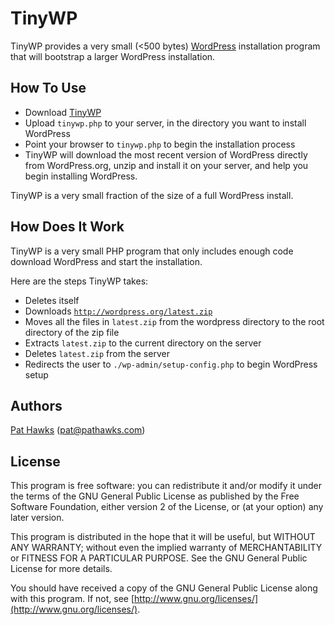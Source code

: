 # TinyWP

TinyWP provides a very small (<500 bytes) [WordPress](http://wordpress.org/) installation program that will bootstrap a larger WordPress installation.

## How To Use
  * Download [TinyWP](https://github.com/DirtySuds/TinyWP/releases/download/1.1/tinywp.php)
  * Upload `tinywp.php` to your server, in the directory you want to install WordPress
  * Point your browser to `tinywp.php` to begin the installation process
  * TinyWP will download the most recent version of WordPress directly from WordPress.org, unzip and install it on your server, and help you begin installing WordPress.

TinyWP is a very small fraction of the size of a full WordPress install.

## How Does It Work

TinyWP is a very small PHP program that only includes enough code download WordPress and start the installation.

Here are the steps TinyWP takes:

  * Deletes itself
  * Downloads [`http://wordpress.org/latest.zip`](http://wordpress.org/latest.zip)
  * Moves all the files in `latest.zip` from the wordpress directory to the root directory of the zip file
  * Extracts `latest.zip` to the current directory on the server
  * Deletes `latest.zip` from the server
  * Redirects the user to `./wp-admin/setup-config.php` to begin WordPress setup

## Authors
[Pat Hawks](httt://pathawks.com) ([pat@pathawks.com](mailto:pat@pathawks.com))

## License

This program is free software: you can redistribute it and/or modify it under the terms of the GNU General Public License as published by the Free Software Foundation, either version 2 of the License, or (at your option) any later version.

This program is distributed in the hope that it will be useful, but WITHOUT ANY WARRANTY; without even the implied warranty of MERCHANTABILITY or FITNESS FOR A PARTICULAR PURPOSE. See the GNU General Public License for more details.

You should have received a copy of the GNU General Public License along with this program. If not, see [http://www.gnu.org/licenses/](http://www.gnu.org/licenses/).
